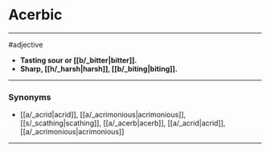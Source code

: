 # Acerbic
---
#adjective
- **Tasting sour or [[b/_bitter|bitter]].**
- **Sharp, [[h/_harsh|harsh]], [[b/_biting|biting]].**
---
### Synonyms
- [[a/_acrid|acrid]], [[a/_acrimonious|acrimonious]], [[s/_scathing|scathing]], [[a/_acerb|acerb]], [[a/_acrid|acrid]], [[a/_acrimonious|acrimonious]]
---
